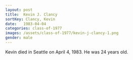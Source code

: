```yaml
---
layout: post
title:  Kevin J. Clancy
sortKey: Clancy, Kevin
date:   1983-04-04
categories: class-of-1977
images: /assets/class-of-1977/kevin-j-clancy-1.png
gender: male
---
```

Kevin died in Seattle on April 4, 1983.  He was 24 years old.
